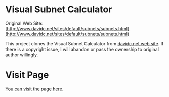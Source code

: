# Visual Subnet Calculator

Original Web Site: [http://www.davidc.net/sites/default/subnets/subnets.html](http://www.davidc.net/sites/default/subnets/subnets.html)

This project clones the Visual Subnet Calculator from [davidc.net web site](http://www.davidc.net/sites/default/subnets/subnets.html). If there is a copyright issue, I will abandon or pass the ownership to original author willingly.

# Visit Page

[You can visit the page here.](calculator.html)
